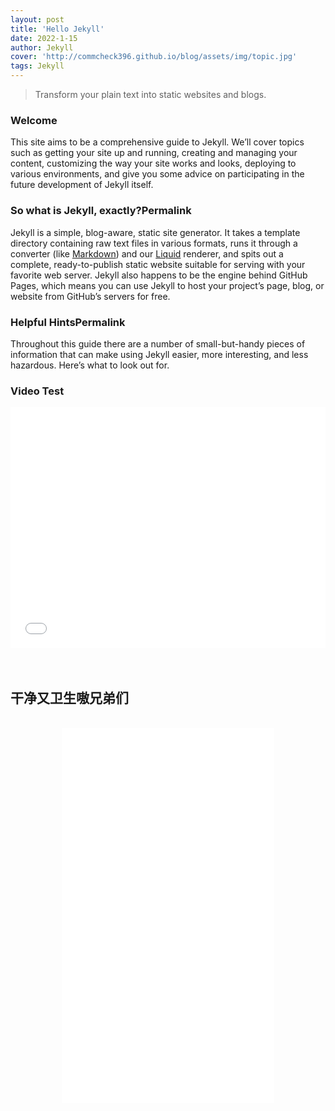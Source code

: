 ```yaml
---
layout: post
title: 'Hello Jekyll'
date: 2022-1-15
author: Jekyll
cover: 'http://commcheck396.github.io/blog/assets/img/topic.jpg'
tags: Jekyll
---
```


> Transform your plain text into static websites and blogs.

### Welcome

This site aims to be a comprehensive guide to Jekyll. We’ll cover topics such as getting your site up and running, creating and managing your content, customizing the way your site works and looks, deploying to various environments, and give you some advice on participating in the future development of Jekyll itself.

### So what is Jekyll, exactly?Permalink

Jekyll is a simple, blog-aware, static site generator. It takes a template directory containing raw text files in various formats, runs it through a converter (like [Markdown](https://daringfireball.net/projects/markdown/)) and our [Liquid](https://github.com/Shopify/liquid/wiki) renderer, and spits out a complete, ready-to-publish static website suitable for serving with your favorite web server. Jekyll also happens to be the engine behind GitHub Pages, which means you can use Jekyll to host your project’s page, blog, or website from GitHub’s servers for free.

### Helpful HintsPermalink

Throughout this guide there are a number of small-but-handy pieces of information that can make using Jekyll easier, more interesting, and less hazardous. Here’s what to look out for.

### Video Test

<!-- <iframe type="text/html" width="100%" height="385" src="https://www.bilibili.com/embed/BV16A411K7Cn?" frameborder="0"></iframe> -->
<iframe type="text/html" width="100%" height="385" src="//player.bilibili.com/player.html?aid=331959279&bvid=BV16A411K7Cn&cid=305165767&page=1" scrolling="no" frameborder="no" framespacing="0" allowfullscreen="true"> </iframe>
<br/>
<br/>
<br/>

## 干净又卫生嗷兄弟们
<br/>
<div align=center><iframe type="text/html" width="340" height="600" src="//player.bilibili.com/player.html?aid=893047896&bvid=BV1UP4y1E7wA&cid=481738591&page=1" scrolling="no"  frameborder="no" framespacing="0" allowfullscreen="true" text-align="center"> </iframe></div>
